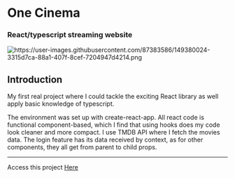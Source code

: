 <h1><name>One Cinema</name></h1>

<h3> React/typescript streaming website </h2>

![<image>https://user-images.githubusercontent.com/87383586/149380024-3315d7ca-88a1-407f-8cef-7204947d4214.png</image>](
https://user-images.githubusercontent.com/87383586/218098635-aa1fff33-a59a-459b-ae93-28ec42b536cd.png)

<h2> Introduction </h2>
<p><description>My first real project where I could tackle the exciting React library as well apply basic knowledge of typescript.</description></p>
<p> 
  The environment was set up with create-react-app. All react code is functional component-based, which I find that using hooks does my code look cleaner and more compact.
  I use TMDB API where I fetch the movies data. The login feature has its data received by context, as for other components, they all get from parent to child props.
</p>

<hr>
Access this project <a href="https://pedantic-northcutt-1aa55c.netlify.app" target="_blank" website="<website>https://pedantic-northcutt-1aa55c.netlify.app</website>" >Here</a>


<!-- ![one-cinema-hero](https://user-images.githubusercontent.com/87383586/149380024-3315d7ca-88a1-407f-8cef-7204947d4214.png) -->

